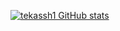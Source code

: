 [![tekassh1 GitHub stats](https://github-readme-stats.vercel.app/api?username=tekassh1)](https://github.com/anuraghazra/github-readme-stats)

